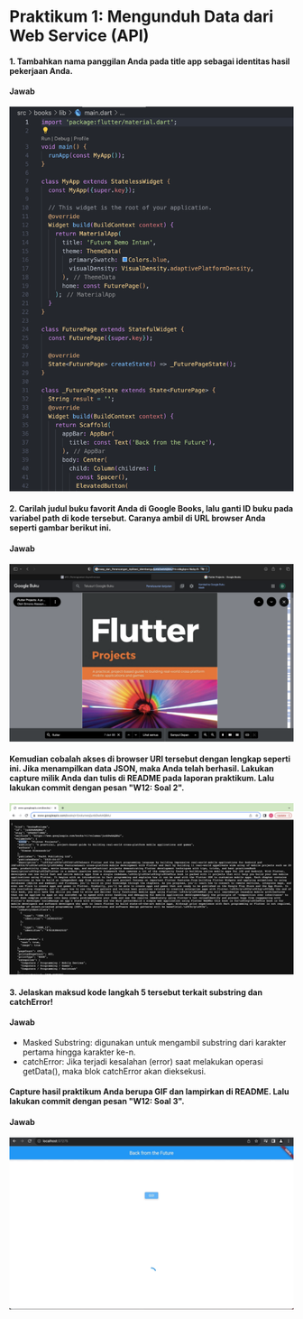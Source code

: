 # Praktikum 1: Mengunduh Data dari Web Service (API)

#### 1. Tambahkan nama panggilan Anda pada title app sebagai identitas hasil pekerjaan Anda.

#### <b>Jawab</b>

![images](docs/1.png)

#### 2. Carilah judul buku favorit Anda di Google Books, lalu ganti ID buku pada variabel path di kode tersebut. Caranya ambil di URL browser Anda seperti gambar berikut ini.

#### <b>Jawab</b>

![images](docs/2.png)

#### Kemudian cobalah akses di browser URI tersebut dengan lengkap seperti ini. Jika menampilkan data JSON, maka Anda telah berhasil. Lakukan capture milik Anda dan tulis di README pada laporan praktikum. Lalu lakukan commit dengan pesan "W12: Soal 2".

![images](docs/3.png)

#### 3. Jelaskan maksud kode langkah 5 tersebut terkait substring dan catchError!

#### <b>Jawab</b>

- Masked Substring: digunakan untuk mengambil substring dari karakter pertama hingga karakter ke-n.
- catchError: Jika terjadi kesalahan (error) saat melakukan operasi getData(), maka blok catchError akan dieksekusi.

#### Capture hasil praktikum Anda berupa GIF dan lampirkan di README. Lalu lakukan commit dengan pesan "W12: Soal 3".

#### <b>Jawab</b>

![images](docs/4.gif)
